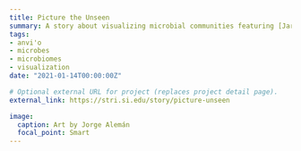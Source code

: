 ```yaml
---
title: Picture the Unseen
summary: A story about visualizing microbial communities featuring [Jarrod Scott](author/jarrod-j-scott/). Art by Jorge Alemán. 
tags:
- anvi'o
- microbes
- microbiomes
- visualization
date: "2021-01-14T00:00:00Z"

# Optional external URL for project (replaces project detail page).
external_link: https://stri.si.edu/story/picture-unseen

image:
  caption: Art by Jorge Alemán
  focal_point: Smart
---
```


